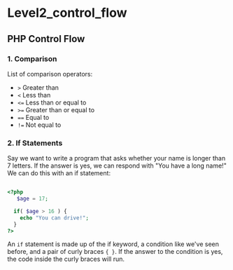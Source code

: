 # Level2_control_flow

## PHP Control Flow 

### 1. Comparison 

List of comparison operators:

* `>` Greater than
* `<` Less than
* `<=` Less than or equal to
* `>=` Greater than or equal to
* `==` Equal to
* `!=` Not equal to

### 2. If Statements  

Say we want to write a program that asks whether your name is longer than 7 letters. If the answer is yes, we can respond with "You have a long name!" We can do this with an if statement:

```php

<?php
   $age = 17;

  if( $age > 16 ) {
    echo "You can drive!";
  }
?>
```
An `if` statement is made up of the if keyword, a condition like we've seen before, and a pair of curly braces `{ }`. If the answer to the condition is yes, the code inside the curly braces will run.
